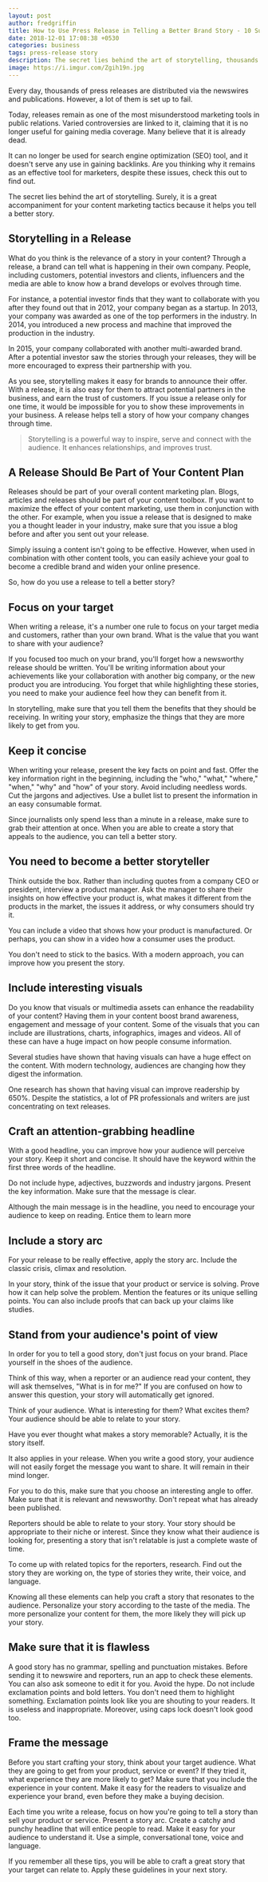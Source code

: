 ```yaml
---
layout: post
author: fredgriffin
title: How to Use Press Release in Telling a Better Brand Story - 10 Sure Tips That Work
date: 2018-12-01 17:08:38 +0530
categories: business
tags: press-release story
description: The secret lies behind the art of storytelling, thousands of press releases are distributed via the newswires and publications.
image: https://i.imgur.com/Zgih19n.jpg
---
```


Every day, thousands of press releases are distributed via the newswires and publications. However, a lot of them is set up to fail.

Today, releases remain as one of the most misunderstood marketing tools in public relations. Varied controversies are linked to it, claiming that it is no longer useful for gaining media coverage. Many believe that it is already dead.

It can no longer be used for search engine optimization (SEO) tool, and it doesn't serve any use in gaining backlinks. Are you thinking why it remains as an effective tool for marketers, despite these issues, check this out to find out.

The secret lies behind the art of storytelling. Surely, it is a great accompaniment for your content marketing tactics because it helps you tell a better story.

## Storytelling in a Release

What do you think is the relevance of a story in your content? Through a release, a brand can tell what is happening in their own company. People, including customers, potential investors and clients, influencers and the media are able to know how a brand develops or evolves through time.

For instance, a potential investor finds that they want to collaborate with you after they found out that in 2012, your company began as a startup. In 2013, your company was awarded as one of the top performers in the industry. In 2014, you introduced a new process and machine that improved the production in the industry.

In 2015, your company collaborated with another multi-awarded brand. After a potential investor saw the stories through your releases, they will be more encouraged to express their partnership with you.

As you see, storytelling makes it easy for brands to announce their offer. With a release, it is also easy for them to attract potential partners in the business, and earn the trust of customers.
If you issue a release only for one time, it would be impossible for you to show these improvements in your business. A release helps tell a story of how your company changes through time.

> Storytelling is a powerful way to inspire, serve and connect with the audience. It enhances relationships, and improves trust.

## A Release Should Be Part of Your Content Plan

Releases should be part of your overall content marketing plan. Blogs, articles and releases should be part of your content toolbox. If you want to maximize the effect of your content marketing, use them in conjunction with the other. For example, when you issue a release that is designed to make you a thought leader in your industry, make sure that you issue a blog before and after you sent out your release.

Simply issuing a content isn't going to be effective. However, when used in combination with other content tools, you can easily achieve your goal to become a credible brand and widen your online presence.

So, how do you use a release to tell a better story?

## Focus on your target

When writing a release, it's a number one rule to focus on your target media and customers, rather than your own brand. What is the value that you want to share with your audience?

If you focused too much on your brand, you'll forget how a newsworthy release should be written. You'll be writing information about your achievements like your collaboration with another big company, or the new product you are introducing. You forget that while highlighting these stories, you need to make your audience feel how they can benefit from it.

In storytelling, make sure that you tell them the benefits that they should be receiving. In writing your story, emphasize the things that they are more likely to get from you.

## Keep it concise

When writing your release, present the key facts on point and fast. Offer the key information right in the beginning, including the "who," "what," "where," "when," "why" and "how" of your story.
Avoid including needless words. Cut the jargons and adjectives. Use a bullet list to present the information in an easy consumable format.

Since journalists only spend less than a minute in a release, make sure to grab their attention at once. When you are able to create a story that appeals to the audience, you can tell a better story.

## You need to become a better storyteller

Think outside the box. Rather than including quotes from a company CEO or president, interview a product manager. Ask the manager to share their insights on how effective your product is, what makes it different from the products in the market, the issues it address, or why consumers should try it.

You can include a video that shows how your product is manufactured. Or perhaps, you can show in a video how a consumer uses the product.

You don't need to stick to the basics. With a modern approach, you can improve how you present the story.

## Include interesting visuals

Do you know that visuals or multimedia assets can enhance the readability of your content? Having them in your content boost brand awareness, engagement and message of your content.
Some of the visuals that you can include are illustrations, charts, infographics, images and videos. All of these can have a huge impact on how people consume information.

Several studies have shown that having visuals can have a huge effect on the content. With modern technology, audiences are changing how they digest the information.

One research has shown that having visual can improve readership by 650%. Despite the statistics, a lot of PR professionals and writers are just concentrating on text releases.

## Craft an attention-grabbing headline

With a good headline, you can improve how your audience will perceive your story. Keep it short and concise. It should have the keyword within the first three words of the headline.

Do not include hype, adjectives, buzzwords and industry jargons. Present the key information. Make sure that the message is clear.

Although the main message is in the headline, you need to encourage your audience to keep on reading. Entice them to learn more

## Include a story arc

For your release to be really effective, apply the story arc. Include the classic crisis, climax and resolution.

In your story, think of the issue that your product or service is solving. Prove how it can help solve the problem. Mention the features or its unique selling points. You can also include proofs that can back up your claims like studies.

## Stand from your audience's point of view

In order for you to tell a good story, don't just focus on your brand. Place yourself in the shoes of the audience.

Think of this way, when a reporter or an audience read your content, they will ask themselves, "What is in for me?" If you are confused on how to answer this question, your story will automatically get ignored.

Think of your audience. What is interesting for them? What excites them? Your audience should be able to relate to your story.

Have you ever thought what makes a story memorable? Actually, it is the story itself.

It also applies in your release. When you write a good story, your audience will not easily forget the message you want to share. It will remain in their mind longer.

For you to do this, make sure that you choose an interesting angle to offer. Make sure that it is relevant and newsworthy. Don't repeat what has already been published.

Reporters should be able to relate to your story. Your story should be appropriate to their niche or interest. Since they know what their audience is looking for, presenting a story that isn't relatable is just a complete waste of time.

To come up with related topics for the reporters, research. Find out the story they are working on, the type of stories they write, their voice, and language.

Knowing all these elements can help you craft a story that resonates to the audience. Personalize your story according to the taste of the media. The more personalize your content for them, the more likely they will pick up your story.

## Make sure that it is flawless

A good story has no grammar, spelling and punctuation mistakes. Before sending it to newswire and reporters, run an app to check these elements. You can also ask someone to edit it for you.
Avoid the hype. Do not include exclamation points and bold letters. You don't need them to highlight something. Exclamation points look like you are shouting to your readers. It is useless and inappropriate. Moreover, using caps lock doesn't look good too.

## Frame the message

Before you start crafting your story, think about your target audience. What they are going to get from your product, service or event? If they tried it, what experience they are more likely to get?
Make sure that you include the experience in your content. Make it easy for the readers to visualize and experience your brand, even before they make a buying decision.

Each time you write a release, focus on how you're going to tell a story than sell your product or service. Present a story arc. Create a catchy and punchy headline that will entice people to read.
Make it easy for your audience to understand it. Use a simple, conversational tone, voice and language.

If you remember all these tips, you will be able to craft a great story that your target can relate to. Apply these guidelines in your next story.

